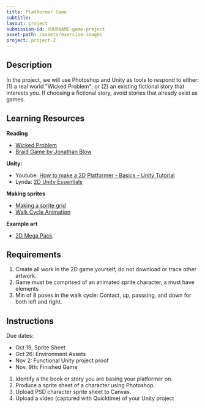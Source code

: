```yaml
---
title: Platformer Game
subtitle:
layout: project
submission-id: YOURNAME-game-project
asset-path: /assets/exercise-images
project: project-2
---
```

## Description

In the project, we will use Photoshop and Unity as tools to respond to either: (1) a real world "Wicked Problem"; or (2) an existing fictional story that interests you. If choosing a fictional story, avoid stories that already exist as games.

## Learning Resources

**Reading**

- [Wicked Problem](https://hackernoon.com/design-thinking-and-wicked-problems-9265c14fe8e4)
- [Braid Game by Jonathan Blow](https://www.youtube.com/watch?v=QxXkcg-stLE)

**Unity:**

- Youtube: [How to make a 2D Platformer - Basics - Unity Tutorial](https://youtu.be/UbPiCgCkHTE)
- Lynda: [2D Unity Essentials](https://www.lynda.com/Games-tutorials/Unity-5-2D-Essential-Training/494386-2.html?org=psu.edu)

**Making sprites**

- [Making a sprite grid](https://www.youtube.com/watch?v=8x1dh3TDnss)
- [Walk Cycle Animation](https://www.youtube.com/watch?v=2y6aVz0Acx0)

**Example art**

- [2D Mega Pack](http://devassets.com/assets/2d-mega-pack/)

## Requirements

1. Create all work in the 2D game yourself, do not download or trace other artwork.
2. Game must be comprised of an animated sprite character, a must have elements 
3. Min of 8 poses in the walk cycle: Contact, up, passsing, and down for both left and right.


## Instructions

Due dates:

- Oct 19, Sprite Sheet
- Oct 26: Environment Assets
- Nov 2: Functional Unity project proof
- Nov. 9th: Finished Game 

1. Identify a the book or story you are basing your platformer on.
2. Produce a sprite sheet of a character using Photoshop.
3. Upload PSD character sprite sheet to Canvas.
4. Upload a video (captured with Quicktime) of your Unity project
